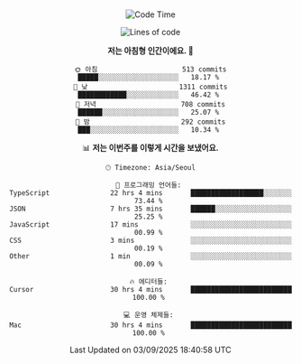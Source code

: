 <div align="center">

<br />

 <!--START_SECTION:waka-->
![Code Time](http://img.shields.io/badge/Code%20Time-5%2C086%20hrs%2050%20mins-blue)

![Lines of code](https://img.shields.io/badge/%EC%A0%80%EB%8A%94%20%EC%97%AC%ED%83%9C%EA%B9%8C%EC%A7%80%20-2.1%20million%20%EC%A4%84%EC%9D%98%20%EC%BD%94%EB%93%9C%EB%A5%BC%20%EC%9E%91%EC%84%B1%ED%96%88%EC%96%B4%EC%9A%94.-blue)

**저는 아침형 인간이에요. 🐤** 

```text
🌞 아침                     513 commits         █████░░░░░░░░░░░░░░░░░░░░   18.17 % 
🌆 낮　                     1311 commits        ████████████░░░░░░░░░░░░░   46.42 % 
🌃 저녁                     708 commits         ██████░░░░░░░░░░░░░░░░░░░   25.07 % 
🌙 밤　                     292 commits         ███░░░░░░░░░░░░░░░░░░░░░░   10.34 % 
```


📊 **저는 이번주를 이렇게 시간을 보냈어요.** 

```text
🕑︎ Timezone: Asia/Seoul

💬 프로그래밍 언어들: 
TypeScript               22 hrs 4 mins       ██████████████████░░░░░░░   73.44 % 
JSON                     7 hrs 35 mins       ██████░░░░░░░░░░░░░░░░░░░   25.25 % 
JavaScript               17 mins             ░░░░░░░░░░░░░░░░░░░░░░░░░   00.99 % 
CSS                      3 mins              ░░░░░░░░░░░░░░░░░░░░░░░░░   00.19 % 
Other                    1 min               ░░░░░░░░░░░░░░░░░░░░░░░░░   00.09 % 

🔥 에디터들: 
Cursor                   30 hrs 4 mins       █████████████████████████   100.00 % 

💻 운영 체제들: 
Mac                      30 hrs 4 mins       █████████████████████████   100.00 % 
```


 Last Updated on 03/09/2025 18:40:58 UTC
<!--END_SECTION:waka-->

</div>
